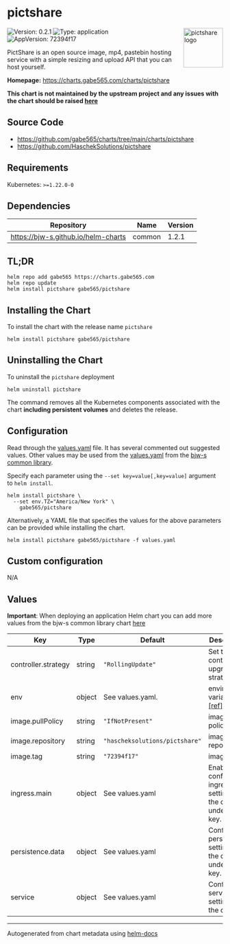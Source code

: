 # pictshare

<img src="https://camo.githubusercontent.com/6efdab1c63d518fafc5e735001c5ed45e7cbd4958952cdd972e2630eee881d97/68747470733a2f2f7069637473686172652e6e65742f706868796e6a2e706e67" align="right" width="92" alt="pictshare logo" style="padding-left: 20px">

![Version: 0.2.1](https://img.shields.io/badge/Version-0.2.1-informational?style=flat)
![Type: application](https://img.shields.io/badge/Type-application-informational?style=flat)
![AppVersion: 72394f17](https://img.shields.io/badge/AppVersion-72394f17-informational?style=flat)

PictShare is an open source image, mp4, pastebin hosting service with a simple resizing and upload API that you can host yourself.

**Homepage:** <https://charts.gabe565.com/charts/pictshare>

**This chart is not maintained by the upstream project and any issues with the chart should be raised [here](https://github.com/gabe565/charts/issues/new)**

## Source Code

* <https://github.com/gabe565/charts/tree/main/charts/pictshare>
* <https://github.com/HaschekSolutions/pictshare>

## Requirements

Kubernetes: `>=1.22.0-0`

## Dependencies

| Repository | Name | Version |
|------------|------|---------|
| <https://bjw-s.github.io/helm-charts> | common | 1.2.1 |

## TL;DR

```console
helm repo add gabe565 https://charts.gabe565.com
helm repo update
helm install pictshare gabe565/pictshare
```

## Installing the Chart

To install the chart with the release name `pictshare`

```console
helm install pictshare gabe565/pictshare
```

## Uninstalling the Chart

To uninstall the `pictshare` deployment

```console
helm uninstall pictshare
```

The command removes all the Kubernetes components associated with the chart **including persistent volumes** and deletes the release.

## Configuration

Read through the [values.yaml](./values.yaml) file. It has several commented out suggested values.
Other values may be used from the [values.yaml](https://github.com/bjw-s/helm-charts/tree/main/charts/library/common/values.yaml) from the [bjw-s common library](https://github.com/bjw-s/helm-charts/tree/main/charts/library/common).

Specify each parameter using the `--set key=value[,key=value]` argument to `helm install`.

```console
helm install pictshare \
  --set env.TZ="America/New York" \
    gabe565/pictshare
```

Alternatively, a YAML file that specifies the values for the above parameters can be provided while installing the chart.

```console
helm install pictshare gabe565/pictshare -f values.yaml
```

## Custom configuration

N/A

## Values

**Important**: When deploying an application Helm chart you can add more values from the bjw-s common library chart [here](https://github.com/bjw-s/helm-charts/tree/main/charts/library/common)

| Key | Type | Default | Description |
|-----|------|---------|-------------|
| controller.strategy | string | `"RollingUpdate"` | Set the controller upgrade strategy |
| env | object | See values.yaml. | environment variables. [[ref]](https://github.com/HaschekSolutions/pictshare/blob/master/rtfm/CONFIG.md) |
| image.pullPolicy | string | `"IfNotPresent"` | image pull policy |
| image.repository | string | `"hascheksolutions/pictshare"` | image repository |
| image.tag | string | `"72394f17"` | image tag |
| ingress.main | object | See values.yaml | Enable and configure ingress settings for the chart under this key. |
| persistence.data | object | See values.yaml | Configure persistence settings for the chart under this key. |
| service | object | See values.yaml | Configures service settings for the chart. |

---
Autogenerated from chart metadata using [helm-docs](https://github.com/norwoodj/helm-docs)
